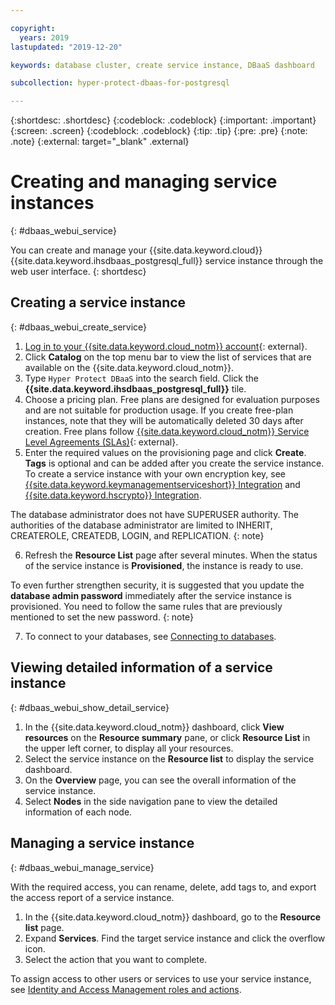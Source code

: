 ```yaml
---

copyright:
  years: 2019
lastupdated: "2019-12-20"

keywords: database cluster, create service instance, DBaaS dashboard

subcollection: hyper-protect-dbaas-for-postgresql

---
```


{:shortdesc: .shortdesc}
{:codeblock: .codeblock}
{:important: .important}
{:screen: .screen}
{:codeblock: .codeblock}
{:tip: .tip}
{:pre: .pre}
{:note: .note}
{:external: target="_blank" .external}

# Creating and managing service instances
{: #dbaas_webui_service}

You can create and manage your {{site.data.keyword.cloud}} {{site.data.keyword.ihsdbaas_postgresql_full}} service instance through the web user interface.
{: shortdesc}

## Creating a service instance
{: #dbaas_webui_create_service}

1. [Log in to your {{site.data.keyword.cloud_notm}} account](https://cloud.ibm.com/login){: external}.
2. Click **Catalog** on the top menu bar to view the list of services that are available on the {{site.data.keyword.cloud_notm}}.
3. Type `Hyper Protect DBaaS` into the search field. Click the **{{site.data.keyword.ihsdbaas_postgresql_full}}** tile.
4. Choose a pricing plan. Free plans are designed for evaluation purposes and are not suitable for production usage. If you create free-plan instances, note that they will be automatically deleted 30 days after creation. Free plans follow [{{site.data.keyword.cloud_notm}} Service Level Agreements (SLAs)](https://www-03.ibm.com/software/sla/sladb.nsf/pdf/6605-18/$file/i126-6605-18_08-2019_en_US.pdf){: external}.
5. Enter the required values on the provisioning page and click **Create**. **Tags** is optional and can be added after you create the service instance. To create a service instance with your own encryption key, see [{{site.data.keyword.keymanagementserviceshort}} Integration](/docs/services/hyper-protect-dbaas-for-postgresql?topic=hyper-protect-dbaas-for-postgresql-key-protect-byok) and [{{site.data.keyword.hscrypto}} Integration](/docs/services/hyper-protect-dbaas-for-postgresql?topic=hyper-protect-dbaas-for-postgresql-hpcs-byok).

  The database administrator does not have SUPERUSER authority. The authorities of the database administrator are limited to INHERIT, CREATEROLE, CREATEDB, LOGIN, and REPLICATION.
  {: note}
  
6. Refresh the **Resource List** page after several minutes. When the status of the service instance is **Provisioned**, the instance is ready to use.

  To even further strengthen security, it is suggested that you update the **database admin password** immediately after the service instance is provisioned. You need to follow the same rules that are previously mentioned to set the new password.
  {: note}

7. To connect to your databases, see [Connecting to databases](/docs/services/hyper-protect-dbaas-for-postgresql?topic=hyper-protect-dbaas-for-postgresql-gettingstarted#accessing-database-introduction).

## Viewing detailed information of a service instance
{: #dbaas_webui_show_detail_service}

1. In the {{site.data.keyword.cloud_notm}} dashboard, click **View resources** on the **Resource summary** pane, or click **Resource List** in the upper left corner, to display all your resources.
2. Select the service instance on the **Resource list** to display the service dashboard.
3. On the **Overview** page, you can see the overall information of the service instance.
4. Select **Nodes** in the side navigation pane to view the detailed information of each node.

## Managing a service instance
{: #dbaas_webui_manage_service}

With the required access, you can rename, delete, add tags to, and export the access report of a service instance.

1. In the {{site.data.keyword.cloud_notm}} dashboard, go to the **Resource list** page.
2. Expand **Services**. Find the target service instance and click the overflow icon.
3. Select the action that you want to complete. 

To assign access to other users or services to use your service instance, see [Identity and Access Management roles and actions](/docs/services/hyper-protect-dbaas-for-postgresql?topic=hyper-protect-dbaas-for-postgresql-iam).
